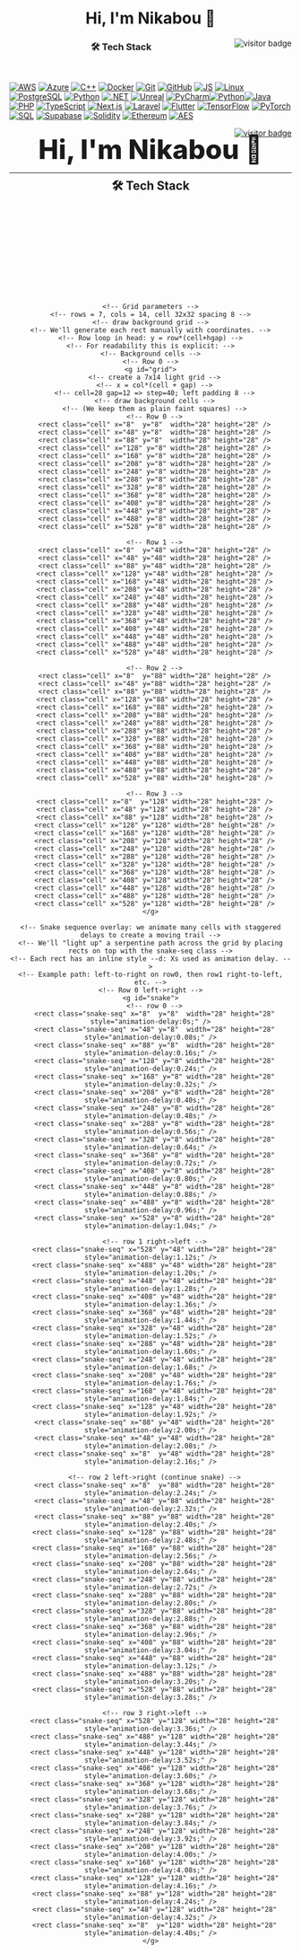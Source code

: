 <div align="center">
  <h1><b>Hi, I'm Nikabou 👋</b></h1>
   <a href="https://github.com/Nikabou">
    <img align="right" src="https://komarev.com/ghpvc/?username=Nikabou&label=Visitors&color=0e75b6&style=flat-square" alt="visitor badge"/>
  </a>
  <h3>🛠️ Tech Stack</h3>
</div>
<br/>
  
[![AWS](https://skillicons.dev/icons?i=aws)](https://aws.amazon.com/) [![Azure](https://skillicons.dev/icons?i=azure)](https://azure.microsoft.com/) [![C++](https://skillicons.dev/icons?i=cpp)](https://isocpp.org/) [![Docker](https://skillicons.dev/icons?i=docker)](https://www.docker.com/) [![Git](https://skillicons.dev/icons?i=git)](https://git-scm.com/) [![GitHub](https://skillicons.dev/icons?i=github)](https://github.com/) [![JS](https://skillicons.dev/icons?i=js)](https://developer.mozilla.org/en-US/docs/Web/JavaScript) [![Linux](https://skillicons.dev/icons?i=linux)](https://www.kernel.org/) [![PostgreSQL](https://skillicons.dev/icons?i=postgres)](https://www.postgresql.org/) [![Python](https://skillicons.dev/icons?i=python)](https://www.python.org/) [![.NET](https://skillicons.dev/icons?i=dotnet)](https://dotnet.microsoft.com/) [![Unreal](https://skillicons.dev/icons?i=unreal)](https://www.unrealengine.com/) [![PyCharm](https://skillicons.dev/icons?i=pycharm)](https://www.jetbrains.com/pycharm/)[![Python](https://skillicons.dev/icons?i=python)](https://www.python.org/)[![Java](https://skillicons.dev/icons?i=java)](https://www.java.com/) [![PHP](https://skillicons.dev/icons?i=php)](https://www.php.net/) [![TypeScript](https://skillicons.dev/icons?i=ts)](https://www.typescriptlang.org/) [![Next.js](https://skillicons.dev/icons?i=nextjs)](https://nextjs.org/) [![Laravel](https://skillicons.dev/icons?i=laravel)](https://laravel.com/) [![Flutter](https://skillicons.dev/icons?i=flutter)](https://flutter.dev/) [![TensorFlow](https://skillicons.dev/icons?i=tensorflow)](https://www.tensorflow.org/) [![PyTorch](https://skillicons.dev/icons?i=pytorch)](https://pytorch.org/) [![SQL](https://skillicons.dev/icons?i=mysql)](https://www.mysql.com/) [![Supabase](https://skillicons.dev/icons?i=supabase)](https://supabase.com/) [![Solidity](https://skillicons.dev/icons?i=solidity)](https://soliditylang.org/) [![Ethereum](https://skillicons.dev/icons?i=ethereum)](https://ethereum.org/) [![AES](https://skillicons.dev/icons?i=lock)](https://en.wikipedia.org/wiki/Advanced_Encryption_Standard) 

<!-- Header + visitor badge top-right -->
<div style="position:relative; padding: 8px 0 18px 0;">
  <div style="text-align:center;">
    <h1 style="margin:0; font-size:48px; font-weight:800;">Hi, I'm Nikabou 👋</h1>
  </div>

  <!-- badge visitor (top-right) -->
  <div style="position:absolute; right:0; top:0;">
    <a href="https://github.com/Nikabou">
      <img src="https://komarev.com/ghpvc/?username=Nikabou&label=Visitors&color=0e75b6&style=flat-square" alt="visitor badge" />
    </a>
  </div>

  <hr style="margin-top:12px; margin-bottom:8px;"/>
  <div style="text-align:center;">
    <h2 style="margin:8px 0 0 0;">🛠️ Tech Stack</h2>
  </div>
</div>

<!-- Animated "Snake-like" GitHub activity heatmap (SVG) -->
<div align="center" style="margin-top: 12px;">
  <!-- Inline SVG: 7 rows x 14 cols. Certain cells are sequenced to simulate a moving snake. -->
  <svg width="560" height="160" viewBox="0 0 560 160" xmlns="http://www.w3.org/2000/svg" role="img" aria-label="GitHub activity snake heatmap">
    <style>
      .cell { rx:3; ry:3; fill:#dfe9f3; opacity:0.28; }
      .snake-seq { fill:#16a34a; opacity:0.95; }
      /* Pulse animation for snake body: head bright, tail fades */
      @keyframes snakePulse {
        0%   { opacity:0.05; transform:scale(0.85); }
        30%  { opacity:1; transform:scale(1.05); }
        70%  { opacity:0.6; transform:scale(1.0); }
        100% { opacity:0.05; transform:scale(0.85); }
      }
      /* Apply animation; custom delay per cell via style="--d:0.xxs" */
      .snake-seq { animation: snakePulse 1.6s linear infinite; transform-origin:center; }
    </style>

    <!-- Grid parameters -->
    <!-- rows = 7, cols = 14, cell 32x32 spacing 8 -->
    <!-- draw background grid -->
    <!-- We'll generate each rect manually with coordinates. -->
    <!-- Row loop in head: y = row*(cell+hgap) -->
    <!-- For readability this is explicit: -->
    <!-- Background cells -->
    <!-- Row 0 -->
    <g id="grid">
      <!-- create a 7x14 light grid -->
      <!-- x = col*(cell + gap) -->
      <!-- cell=28 gap=12 => step=40; left padding 8 -->
      <!-- draw background cells -->
      <!-- (We keep them as plain faint squares) -->
      <!-- Row 0 -->
      <rect class="cell" x="8"  y="8"  width="28" height="28" />
      <rect class="cell" x="48" y="8"  width="28" height="28" />
      <rect class="cell" x="88" y="8"  width="28" height="28" />
      <rect class="cell" x="128" y="8" width="28" height="28" />
      <rect class="cell" x="168" y="8" width="28" height="28" />
      <rect class="cell" x="208" y="8" width="28" height="28" />
      <rect class="cell" x="248" y="8" width="28" height="28" />
      <rect class="cell" x="288" y="8" width="28" height="28" />
      <rect class="cell" x="328" y="8" width="28" height="28" />
      <rect class="cell" x="368" y="8" width="28" height="28" />
      <rect class="cell" x="408" y="8" width="28" height="28" />
      <rect class="cell" x="448" y="8" width="28" height="28" />
      <rect class="cell" x="488" y="8" width="28" height="28" />
      <rect class="cell" x="528" y="8" width="28" height="28" />

      <!-- Row 1 -->
      <rect class="cell" x="8"  y="48" width="28" height="28" />
      <rect class="cell" x="48" y="48" width="28" height="28" />
      <rect class="cell" x="88" y="48" width="28" height="28" />
      <rect class="cell" x="128" y="48" width="28" height="28" />
      <rect class="cell" x="168" y="48" width="28" height="28" />
      <rect class="cell" x="208" y="48" width="28" height="28" />
      <rect class="cell" x="248" y="48" width="28" height="28" />
      <rect class="cell" x="288" y="48" width="28" height="28" />
      <rect class="cell" x="328" y="48" width="28" height="28" />
      <rect class="cell" x="368" y="48" width="28" height="28" />
      <rect class="cell" x="408" y="48" width="28" height="28" />
      <rect class="cell" x="448" y="48" width="28" height="28" />
      <rect class="cell" x="488" y="48" width="28" height="28" />
      <rect class="cell" x="528" y="48" width="28" height="28" />

      <!-- Row 2 -->
      <rect class="cell" x="8"  y="88" width="28" height="28" />
      <rect class="cell" x="48" y="88" width="28" height="28" />
      <rect class="cell" x="88" y="88" width="28" height="28" />
      <rect class="cell" x="128" y="88" width="28" height="28" />
      <rect class="cell" x="168" y="88" width="28" height="28" />
      <rect class="cell" x="208" y="88" width="28" height="28" />
      <rect class="cell" x="248" y="88" width="28" height="28" />
      <rect class="cell" x="288" y="88" width="28" height="28" />
      <rect class="cell" x="328" y="88" width="28" height="28" />
      <rect class="cell" x="368" y="88" width="28" height="28" />
      <rect class="cell" x="408" y="88" width="28" height="28" />
      <rect class="cell" x="448" y="88" width="28" height="28" />
      <rect class="cell" x="488" y="88" width="28" height="28" />
      <rect class="cell" x="528" y="88" width="28" height="28" />

      <!-- Row 3 -->
      <rect class="cell" x="8"  y="128" width="28" height="28" />
      <rect class="cell" x="48" y="128" width="28" height="28" />
      <rect class="cell" x="88" y="128" width="28" height="28" />
      <rect class="cell" x="128" y="128" width="28" height="28" />
      <rect class="cell" x="168" y="128" width="28" height="28" />
      <rect class="cell" x="208" y="128" width="28" height="28" />
      <rect class="cell" x="248" y="128" width="28" height="28" />
      <rect class="cell" x="288" y="128" width="28" height="28" />
      <rect class="cell" x="328" y="128" width="28" height="28" />
      <rect class="cell" x="368" y="128" width="28" height="28" />
      <rect class="cell" x="408" y="128" width="28" height="28" />
      <rect class="cell" x="448" y="128" width="28" height="28" />
      <rect class="cell" x="488" y="128" width="28" height="28" />
      <rect class="cell" x="528" y="128" width="28" height="28" />
    </g>

    <!-- Snake sequence overlay: we animate many cells with staggered delays to create a moving trail -->
    <!-- We'll "light up" a serpentine path across the grid by placing rects on top with the snake-seq class -->
    <!-- Each rect has an inline style --d: Xs used as animation delay. -->
    <!-- Example path: left-to-right on row0, then row1 right-to-left, etc. -->
    <!-- Row 0 left->right -->
    <g id="snake">
      <!-- row 0 -->
      <rect class="snake-seq" x="8"  y="8"  width="28" height="28" style="animation-delay:0s;" />
      <rect class="snake-seq" x="48" y="8"  width="28" height="28" style="animation-delay:0.08s;" />
      <rect class="snake-seq" x="88" y="8"  width="28" height="28" style="animation-delay:0.16s;" />
      <rect class="snake-seq" x="128" y="8" width="28" height="28" style="animation-delay:0.24s;" />
      <rect class="snake-seq" x="168" y="8" width="28" height="28" style="animation-delay:0.32s;" />
      <rect class="snake-seq" x="208" y="8" width="28" height="28" style="animation-delay:0.40s;" />
      <rect class="snake-seq" x="248" y="8" width="28" height="28" style="animation-delay:0.48s;" />
      <rect class="snake-seq" x="288" y="8" width="28" height="28" style="animation-delay:0.56s;" />
      <rect class="snake-seq" x="328" y="8" width="28" height="28" style="animation-delay:0.64s;" />
      <rect class="snake-seq" x="368" y="8" width="28" height="28" style="animation-delay:0.72s;" />
      <rect class="snake-seq" x="408" y="8" width="28" height="28" style="animation-delay:0.80s;" />
      <rect class="snake-seq" x="448" y="8" width="28" height="28" style="animation-delay:0.88s;" />
      <rect class="snake-seq" x="488" y="8" width="28" height="28" style="animation-delay:0.96s;" />
      <rect class="snake-seq" x="528" y="8" width="28" height="28" style="animation-delay:1.04s;" />

      <!-- row 1 right->left -->
      <rect class="snake-seq" x="528" y="48" width="28" height="28" style="animation-delay:1.12s;" />
      <rect class="snake-seq" x="488" y="48" width="28" height="28" style="animation-delay:1.20s;" />
      <rect class="snake-seq" x="448" y="48" width="28" height="28" style="animation-delay:1.28s;" />
      <rect class="snake-seq" x="408" y="48" width="28" height="28" style="animation-delay:1.36s;" />
      <rect class="snake-seq" x="368" y="48" width="28" height="28" style="animation-delay:1.44s;" />
      <rect class="snake-seq" x="328" y="48" width="28" height="28" style="animation-delay:1.52s;" />
      <rect class="snake-seq" x="288" y="48" width="28" height="28" style="animation-delay:1.60s;" />
      <rect class="snake-seq" x="248" y="48" width="28" height="28" style="animation-delay:1.68s;" />
      <rect class="snake-seq" x="208" y="48" width="28" height="28" style="animation-delay:1.76s;" />
      <rect class="snake-seq" x="168" y="48" width="28" height="28" style="animation-delay:1.84s;" />
      <rect class="snake-seq" x="128" y="48" width="28" height="28" style="animation-delay:1.92s;" />
      <rect class="snake-seq" x="88" y="48" width="28" height="28" style="animation-delay:2.00s;" />
      <rect class="snake-seq" x="48" y="48" width="28" height="28" style="animation-delay:2.08s;" />
      <rect class="snake-seq" x="8"  y="48" width="28" height="28" style="animation-delay:2.16s;" />

      <!-- row 2 left->right (continue snake) -->
      <rect class="snake-seq" x="8"  y="88" width="28" height="28" style="animation-delay:2.24s;" />
      <rect class="snake-seq" x="48" y="88" width="28" height="28" style="animation-delay:2.32s;" />
      <rect class="snake-seq" x="88" y="88" width="28" height="28" style="animation-delay:2.40s;" />
      <rect class="snake-seq" x="128" y="88" width="28" height="28" style="animation-delay:2.48s;" />
      <rect class="snake-seq" x="168" y="88" width="28" height="28" style="animation-delay:2.56s;" />
      <rect class="snake-seq" x="208" y="88" width="28" height="28" style="animation-delay:2.64s;" />
      <rect class="snake-seq" x="248" y="88" width="28" height="28" style="animation-delay:2.72s;" />
      <rect class="snake-seq" x="288" y="88" width="28" height="28" style="animation-delay:2.80s;" />
      <rect class="snake-seq" x="328" y="88" width="28" height="28" style="animation-delay:2.88s;" />
      <rect class="snake-seq" x="368" y="88" width="28" height="28" style="animation-delay:2.96s;" />
      <rect class="snake-seq" x="408" y="88" width="28" height="28" style="animation-delay:3.04s;" />
      <rect class="snake-seq" x="448" y="88" width="28" height="28" style="animation-delay:3.12s;" />
      <rect class="snake-seq" x="488" y="88" width="28" height="28" style="animation-delay:3.20s;" />
      <rect class="snake-seq" x="528" y="88" width="28" height="28" style="animation-delay:3.28s;" />

      <!-- row 3 right->left -->
      <rect class="snake-seq" x="528" y="128" width="28" height="28" style="animation-delay:3.36s;" />
      <rect class="snake-seq" x="488" y="128" width="28" height="28" style="animation-delay:3.44s;" />
      <rect class="snake-seq" x="448" y="128" width="28" height="28" style="animation-delay:3.52s;" />
      <rect class="snake-seq" x="408" y="128" width="28" height="28" style="animation-delay:3.60s;" />
      <rect class="snake-seq" x="368" y="128" width="28" height="28" style="animation-delay:3.68s;" />
      <rect class="snake-seq" x="328" y="128" width="28" height="28" style="animation-delay:3.76s;" />
      <rect class="snake-seq" x="288" y="128" width="28" height="28" style="animation-delay:3.84s;" />
      <rect class="snake-seq" x="248" y="128" width="28" height="28" style="animation-delay:3.92s;" />
      <rect class="snake-seq" x="208" y="128" width="28" height="28" style="animation-delay:4.00s;" />
      <rect class="snake-seq" x="168" y="128" width="28" height="28" style="animation-delay:4.08s;" />
      <rect class="snake-seq" x="128" y="128" width="28" height="28" style="animation-delay:4.16s;" />
      <rect class="snake-seq" x="88" y="128" width="28" height="28" style="animation-delay:4.24s;" />
      <rect class="snake-seq" x="48" y="128" width="28" height="28" style="animation-delay:4.32s;" />
      <rect class="snake-seq" x="8"  y="128" width="28" height="28" style="animation-delay:4.40s;" />
    </g>
  </svg>
</div>

